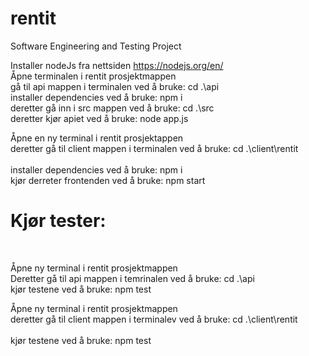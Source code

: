 # rentit
Software Engineering and Testing Project

Installer nodeJs fra nettsiden https://nodejs.org/en/
<br>
Åpne terminalen i rentit prosjektmappen
<br>
gå til api mappen i terminalen ved å bruke: cd .\api
<br>
installer dependencies ved å bruke: npm i
<br>
deretter gå inn i src mappen ved å bruke: cd .\src
<br>
deretter kjør apiet ved å bruke: node app.js
<br>

Åpne en ny terminal i rentit prosjektappen
<br>
deretter gå til client mappen i terminalen ved å bruke: cd .\client\rentit\
<br>
installer dependencies ved å bruke: npm i
<br>
kjør derreter frontenden ved å bruke: npm start
<br>

# Kjør tester:
<br>

Åpne ny terminal i rentit prosjektmappen
<br>
Deretter gå til api mappen i temrinalen ved å bruke: cd .\api
<br>
kjør testene ved å bruke: npm test
<br>

Åpne ny terminal i rentit prosjektmappen
<br>
deretter gå til client mappen i terminalev ved å bruke: cd .\client\rentit\
<br>
kjør testene ved å bruke: npm test

